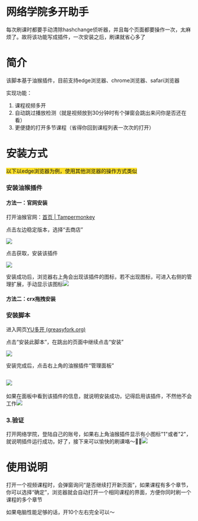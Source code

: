 # 网络学院多开助手
每次刷课时都要手动清除hashchange侦听器，并且每个页面都要操作一次，太麻烦了。故将该功能写成插件，一次安装之后，刷课就省心多了

# 简介
该脚本基于油猴插件，目前支持edge浏览器、chrome浏览器、safari浏览器

实现功能：

1. 课程视频多开
2. 自动跳过播放检测（就是视频放到30分钟时有个弹窗会跳出来问你是否还在看）
3. 更便捷的打开多节课程（省得你回到课程列表一次次的打开）

# 安装方式
<font style="background-color:#FBDE28;">以下以edge浏览器为例，使用其他浏览器的操作方式类似</font>

### 安装油猴插件
#### 方法一：官网安装
打开油猴官网：[首页 | Tampermonkey](https://www.tampermonkey.net/)

点击左边稳定版本，选择“去商店”

![](https://cdn.nlark.com/yuque/0/2024/png/36231034/1725448683862-291e8ee5-3e94-4698-83f4-70a9dc30c053.png)

点击获取，安装该插件

![](https://cdn.nlark.com/yuque/0/2024/png/36231034/1725449025445-4ebd26ce-e124-4e5a-9611-3e917595aa76.png)

安装成功后，浏览器右上角会出现该插件的图标，若不出现图标，可进入右侧的管理扩展，手动显示该图标![](https://cdn.nlark.com/yuque/0/2024/png/36231034/1725449152148-f67c8ccf-d014-4457-835d-4b278667c325.png)

#### 方法二：crx拖拽安装
### 安装脚本
进入网页[YU多开 (greasyfork.org)](https://greasyfork.org/zh-CN/scripts/506777-yu%E5%A4%9A%E5%BC%80)

点击“安装此脚本”，在跳出的页面中继续点击“安装”

![](https://cdn.nlark.com/yuque/0/2024/png/36231034/1725449440842-b2e0cd18-75c6-4644-99d7-c6d08b8acd43.png)

安装完成后，点击右上角的油猴插件“管理面板”

## ![](https://cdn.nlark.com/yuque/0/2024/png/36231034/1725449602132-b6a15ade-72b1-4a4a-b307-7cea1a9e8039.png)
如果在面板中看到该插件的信息，就说明安装成功，记得启用该插件，不然他不会工作![](https://cdn.nlark.com/yuque/0/2024/png/36231034/1725449722625-dd4332a5-4192-4ef2-9a77-08e94bd92e92.png)

### 3.验证
打开网络学院，登陆自己的账号，如果右上角油猴插件显示有小图标"1"或者"2"，就说明插件运行成功，好了，接下来可以愉快的刷课咯～😬😬![](https://cdn.nlark.com/yuque/0/2024/png/36231034/1725449971899-3673812e-644b-4e0b-b131-5813edd83404.png)

# 使用说明
打开一个视频课程时，会弹窗询问“是否继续打开新页面”，如果课程有多个章节，你可以选择“确定”，浏览器就会自动打开一个相同课程的界面，方便你同时刷一个课程的多个章节

如果电脑性能足够的话，开10个左右完全可以～

